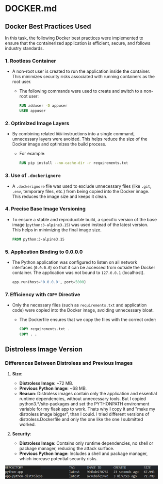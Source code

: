 # DOCKER.md

## Docker Best Practices Used

In this task, the following Docker best practices were implemented to ensure that the containerized application is efficient, secure, and follows industry standards.

### 1. **Rootless Container**

- A non-root user is created to run the application inside the container. This minimizes security risks associated with running containers as the root user.
  - The following commands were used to create and switch to a non-root user:

     ```dockerfile
     RUN adduser -D appuser
     USER appuser
     ```

### 2. **Optimized Image Layers**

- By combining related `RUN` instructions into a single command, unnecessary layers were avoided. This helps reduce the size of the Docker image and optimizes the build process.
  - For example:

     ```dockerfile
     RUN pip install --no-cache-dir -r requirements.txt
     ```

### 3. **Use of `.dockerignore`**

- A `.dockerignore` file was used to exclude unnecessary files (like `.git`, `.env`, temporary files, etc.) from being copied into the Docker image. This reduces the image size and keeps it clean.

### 4. **Precise Base Image Versioning**

- To ensure a stable and reproducible build, a specific version of the base image (`python:3-alpine3.15`) was used instead of the latest version. This helps in minimizing the final image size.

     ```dockerfile
     FROM python:3-alpine3.15
     ```

### 5. **Application Binding to 0.0.0.0**

- The Python application was configured to listen on all network interfaces (`0.0.0.0`) so that it can be accessed from outside the Docker container. The application was not bound to `127.0.0.1` (localhost).

     ```python
     app.run(host='0.0.0.0', port=5000)
     ```

### 7. **Efficiency with `COPY` Directive**

- Only the necessary files (such as `requirements.txt` and application code) were copied into the Docker image, avoiding unnecessary bloat.
  - The Dockerfile ensures that we copy the files with the correct order:

     ```dockerfile
     COPY requirements.txt .
     COPY . .
     ```

## **Distroless Image Version**

### **Differences Between Distroless and Previous Images**

1. **Size**:
   - **Distroless Image**: ~72 MB.
   - **Previous Python Image**: ~68 MB.
   - **Reason**: Distroless images contain only the application and essential runtime dependencies, without unnecessary tools. But I copied python3.*/site-packages and set the PYTHONPATH environment variable for my flask app to work. Thats why I copy it and "make my distroless image bigger", than I could. I tried different versions of distroless.Dockerfile and only the one like the one I submitted worked.

2. **Security**:
   - **Distroless Image**: Contains only runtime dependencies, no shell or package manager, reducing the attack surface.
   - **Previous Python Image**: Includes a shell and package manager, which increase potential security risks.

![Images compare](/app_python/images_compare.jpg)
